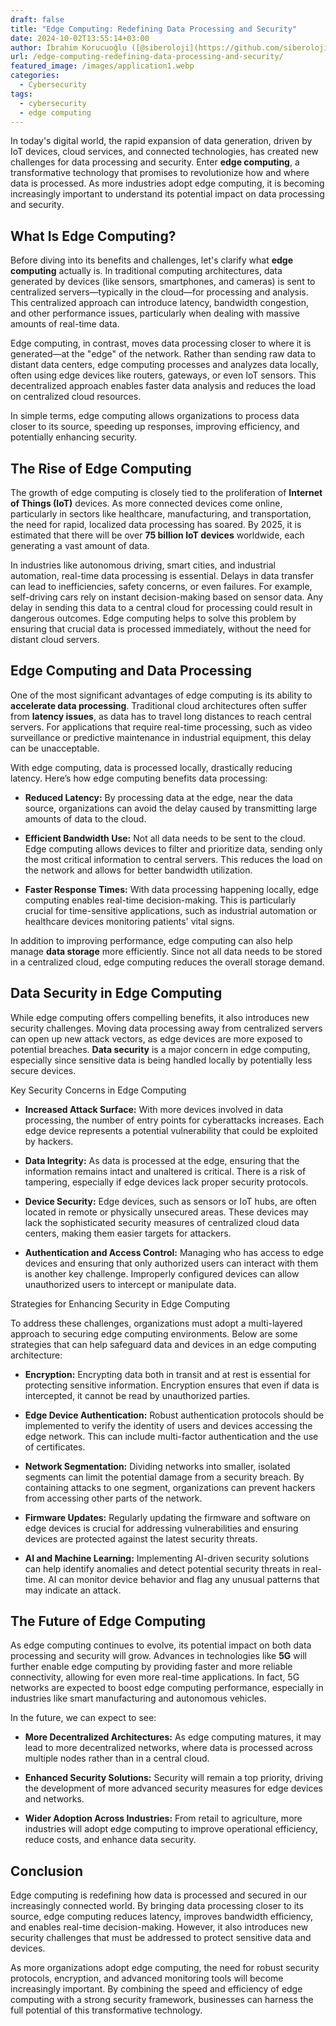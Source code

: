 ```yaml
---
draft: false
title: "Edge Computing: Redefining Data Processing and Security"
date: 2024-10-02T13:55:14+03:00
author: İbrahim Korucuoğlu ([@siberoloji](https://github.com/siberoloji))
url: /edge-computing-redefining-data-processing-and-security/
featured_image: /images/application1.webp
categories:
  - Cybersecurity
tags:
  - cybersecurity
  - edge computing
---
```



In today's digital world, the rapid expansion of data generation, driven by IoT devices, cloud services, and connected technologies, has created new challenges for data processing and security. Enter **edge computing**, a transformative technology that promises to revolutionize how and where data is processed. As more industries adopt edge computing, it is becoming increasingly important to understand its potential impact on data processing and security.



## What Is Edge Computing?



Before diving into its benefits and challenges, let's clarify what **edge computing** actually is. In traditional computing architectures, data generated by devices (like sensors, smartphones, and cameras) is sent to centralized servers—typically in the cloud—for processing and analysis. This centralized approach can introduce latency, bandwidth congestion, and other performance issues, particularly when dealing with massive amounts of real-time data.



Edge computing, in contrast, moves data processing closer to where it is generated—at the "edge" of the network. Rather than sending raw data to distant data centers, edge computing processes and analyzes data locally, often using edge devices like routers, gateways, or even IoT sensors. This decentralized approach enables faster data analysis and reduces the load on centralized cloud resources.



In simple terms, edge computing allows organizations to process data closer to its source, speeding up responses, improving efficiency, and potentially enhancing security.



## The Rise of Edge Computing



The growth of edge computing is closely tied to the proliferation of **Internet of Things (IoT)** devices. As more connected devices come online, particularly in sectors like healthcare, manufacturing, and transportation, the need for rapid, localized data processing has soared. By 2025, it is estimated that there will be over **75 billion IoT devices** worldwide, each generating a vast amount of data.



In industries like autonomous driving, smart cities, and industrial automation, real-time data processing is essential. Delays in data transfer can lead to inefficiencies, safety concerns, or even failures. For example, self-driving cars rely on instant decision-making based on sensor data. Any delay in sending this data to a central cloud for processing could result in dangerous outcomes. Edge computing helps to solve this problem by ensuring that crucial data is processed immediately, without the need for distant cloud servers.



## Edge Computing and Data Processing



One of the most significant advantages of edge computing is its ability to **accelerate data processing**. Traditional cloud architectures often suffer from **latency issues**, as data has to travel long distances to reach central servers. For applications that require real-time processing, such as video surveillance or predictive maintenance in industrial equipment, this delay can be unacceptable.



With edge computing, data is processed locally, drastically reducing latency. Here’s how edge computing benefits data processing:


* **Reduced Latency:** By processing data at the edge, near the data source, organizations can avoid the delay caused by transmitting large amounts of data to the cloud.

* **Efficient Bandwidth Use:** Not all data needs to be sent to the cloud. Edge computing allows devices to filter and prioritize data, sending only the most critical information to central servers. This reduces the load on the network and allows for better bandwidth utilization.

* **Faster Response Times:** With data processing happening locally, edge computing enables real-time decision-making. This is particularly crucial for time-sensitive applications, such as industrial automation or healthcare devices monitoring patients' vital signs.




In addition to improving performance, edge computing can also help manage **data storage** more efficiently. Since not all data needs to be stored in a centralized cloud, edge computing reduces the overall storage demand.



## Data Security in Edge Computing



While edge computing offers compelling benefits, it also introduces new security challenges. Moving data processing away from centralized servers can open up new attack vectors, as edge devices are more exposed to potential breaches. **Data security** is a major concern in edge computing, especially since sensitive data is being handled locally by potentially less secure devices.



Key Security Concerns in Edge Computing


* **Increased Attack Surface:** With more devices involved in data processing, the number of entry points for cyberattacks increases. Each edge device represents a potential vulnerability that could be exploited by hackers.

* **Data Integrity:** As data is processed at the edge, ensuring that the information remains intact and unaltered is critical. There is a risk of tampering, especially if edge devices lack proper security protocols.

* **Device Security:** Edge devices, such as sensors or IoT hubs, are often located in remote or physically unsecured areas. These devices may lack the sophisticated security measures of centralized cloud data centers, making them easier targets for attackers.

* **Authentication and Access Control:** Managing who has access to edge devices and ensuring that only authorized users can interact with them is another key challenge. Improperly configured devices can allow unauthorized users to intercept or manipulate data.




Strategies for Enhancing Security in Edge Computing



To address these challenges, organizations must adopt a multi-layered approach to securing edge computing environments. Below are some strategies that can help safeguard data and devices in an edge computing architecture:


* **Encryption:** Encrypting data both in transit and at rest is essential for protecting sensitive information. Encryption ensures that even if data is intercepted, it cannot be read by unauthorized parties.

* **Edge Device Authentication:** Robust authentication protocols should be implemented to verify the identity of users and devices accessing the edge network. This can include multi-factor authentication and the use of certificates.

* **Network Segmentation:** Dividing networks into smaller, isolated segments can limit the potential damage from a security breach. By containing attacks to one segment, organizations can prevent hackers from accessing other parts of the network.

* **Firmware Updates:** Regularly updating the firmware and software on edge devices is crucial for addressing vulnerabilities and ensuring devices are protected against the latest security threats.

* **AI and Machine Learning:** Implementing AI-driven security solutions can help identify anomalies and detect potential security threats in real-time. AI can monitor device behavior and flag any unusual patterns that may indicate an attack.




## The Future of Edge Computing



As edge computing continues to evolve, its potential impact on both data processing and security will grow. Advances in technologies like **5G** will further enable edge computing by providing faster and more reliable connectivity, allowing for even more real-time applications. In fact, 5G networks are expected to boost edge computing performance, especially in industries like smart manufacturing and autonomous vehicles.



In the future, we can expect to see:


* **More Decentralized Architectures:** As edge computing matures, it may lead to more decentralized networks, where data is processed across multiple nodes rather than in a central cloud.

* **Enhanced Security Solutions:** Security will remain a top priority, driving the development of more advanced security measures for edge devices and networks.

* **Wider Adoption Across Industries:** From retail to agriculture, more industries will adopt edge computing to improve operational efficiency, reduce costs, and enhance data security.




## Conclusion



Edge computing is redefining how data is processed and secured in our increasingly connected world. By bringing data processing closer to its source, edge computing reduces latency, improves bandwidth efficiency, and enables real-time decision-making. However, it also introduces new security challenges that must be addressed to protect sensitive data and devices.



As more organizations adopt edge computing, the need for robust security protocols, encryption, and advanced monitoring tools will become increasingly important. By combining the speed and efficiency of edge computing with a strong security framework, businesses can harness the full potential of this transformative technology.
